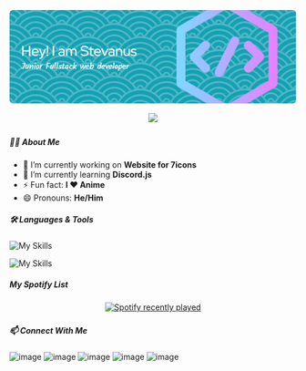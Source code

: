 <!--
**BlackGhost-ID/blackghost-id** is a ✨ _special_ ✨ repository because its `README.md` (this file) appears on your GitHub profile.

Here are some ideas to get you started:

- 🔭 I’m currently working on ...
- 🌱 I’m currently learning ...
- 👯 I’m looking to collaborate on ...
- 🤔 I’m looking for help with ...
- 💬 Ask me about ...
- 📫 How to reach me: ...
- 😄 Pronouns: ...
- ⚡ Fun fact: ...
-->

![Header](./img/github-header-image.png)

<div align="center">
  <img src="https://profile-counter.glitch.me/blackghost-id/count.svg?"  />
</div>

###

##### 🧑‍💻 About Me

- 🔭 I’m currently working on **Website for 7icons**
- 🌱 I’m currently learning **Discord.js**
- ⚡ Fun fact: **I ❤️ Anime**
- 😄 Pronouns: **He/Him**

##### 🛠️ Languages & Tools

![My Skills](https://skillicons.dev/icons?i=html,css,js,php,py,alpinejs,bootstrap,tailwind&theme=light)

![My Skills](https://skillicons.dev/icons?i=windows,vscode,sublime,blender&theme=light)

##### My Spotify List

<div align="center">
  <a href="https://open.spotify.com/user/31yj7d3lgu6q7zvhps5vtg6gtudu">
    <img src="https://spotify-recently-played-readme.vercel.app/api?user=31yj7d3lgu6q7zvhps5vtg6gtudu&count=8" alt="Spotify recently played"  />
  </a>
</div>

###

##### 📫 Connect With Me

![image](https://img.shields.io/badge/Gmail-D14836?style=for-the-badge&logo=gmail&logoColor=white) ![image](https://img.shields.io/badge/WhatsApp-25D366?style=for-the-badge&logo=whatsapp&logoColor=white) ![image](https://img.shields.io/badge/Discord-5865F2?style=for-the-badge&logo=discord&logoColor=white) ![image](https://img.shields.io/badge/Instagram-E4405F?style=for-the-badge&logo=instagram&logoColor=white) ![image](https://img.shields.io/badge/YouTube-FF0000?style=for-the-badge&logo=youtube&logoColor=white)
